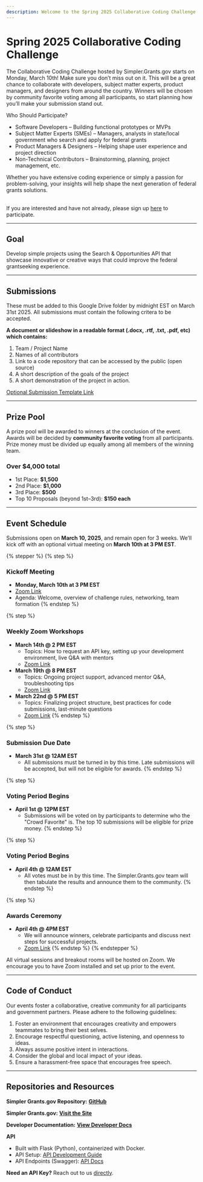 ```yaml
---
description: Welcome to the Spring 2025 Collaborative Coding Challenge
---
```


# Spring 2025 Collaborative Coding Challenge

The Collaborative Coding Challenge hosted by Simpler.Grants.gov starts on Monday, March 10th! Make sure you don’t miss out on it. This will be a great chance to collaborate with developers, subject matter experts, product managers, and designers from around the country. Winners will be chosen by community favorite voting among all participants, so start planning how you’ll make your submission stand out.

Who Should Participate?

* Software Developers – Building functional prototypes or MVPs
* Subject Matter Experts (SMEs) – Managers, analysts in state/local government who search and apply for federal grants
* Product Managers & Designers – Helping shape user experience and project direction
* Non-Technical Contributors – Brainstorming, planning, project management, etc.

Whether you have extensive coding experience or simply a passion for problem-solving, your insights will help shape the next generation of federal grants solutions.

\
If you are interested and have not already, please sign up [here](https://forms.gle/d7u6RzHYboZ1gvJ18) to participate.&#x20;

***

## Goal

Develop simple projects using the Search & Opportunities API that showcase innovative or creative ways that could improve the federal grantseeking experience.

***



## Submissions&#x20;

These must be added to this Google Drive folder by midnight EST on March 31st 2025. All submissions must contain the following critera to be accepted.

**A document or slideshow  in a readable format (.docx, .rtf, .txt, .pdf, etc) which contains:**

1. Team / Project Name
2. Names of all contributors
3. Link to a code repository that can be accessed by the public (open source)
4. A short description of the goals of the project
5. A short demonstration of the project in action.

[Optional Submission Template Link](https://docs.google.com/presentation/d/1F60a_gwmgKEhOpGoZXYx2T22bi0Mn11-O8KIyXSHBrI/edit?usp=sharing)

***

## Prize Pool

A prize pool will be awarded to winners at the conclusion of the event. Awards will be decided by **community favorite voting** from all participants. Prize money must be divided up equally among all members of the winning team.&#x20;

### Over $4,000 total

* 1st Place: **$1,500**
* 2nd Place: **$1,000**
* 3rd Place: **$500**
* Top 10 Proposals (beyond 1st–3rd): **$150 each**

***

## Event Schedule

Submissions open on **March 10, 2025**, and remain open for 3 weeks. We’ll kick off with an optional virtual meeting on **March 10th at 3 PM EST**.

{% stepper %}
{% step %}
### **Kickoff Meeting**

* **Monday, March 10th at 3 PM EST**
* [Zoom Link](https://us02web.zoom.us/j/82924948517)
* Agenda: Welcome, overview of challenge rules, networking, team formation
{% endstep %}

{% step %}
### Weekly Zoom Workshops

* **March 14th @ 2 PM EST**
  * Topics: How to request an API key, setting up your development environment, live Q\&A with mentors
  * [Zoom Link](https://us02web.zoom.us/j/84619443667)
* **March 19th @ 8 PM EST**
  * Topics: Ongoing project support, advanced mentor Q\&A, troubleshooting tips
  * [Zoom Link](https://us02web.zoom.us/j/83065296796)
* **March 22nd @ 5 PM EST**
  * Topics: Finalizing project structure, best practices for code submissions, last-minute questions
  * [Zoom Link](https://us02web.zoom.us/j/82578998872)
{% endstep %}

{% step %}
### Submission Due Date

* **March 31st @ 12AM EST**
  * All submissions must be turned in by this time. Late submissions will be accepted, but will not be eligible for awards.
{% endstep %}

{% step %}
### **Voting Period Begins**

* **April 1st @ 12PM EST**
  * Submissions will be voted on by participants to determine who the "Crowd Favorite" is. The top 10 submissions will be eligible for prize money.
{% endstep %}

{% step %}
### **Voting Period Begins**

* **April 4th @ 12AM EST**
  * All votes must be in by this time. The Simpler.Grants.gov team will then tabulate the results and announce them to the community.&#x20;
{% endstep %}

{% step %}
### Awards Ceremony

* **April 4th @ 4PM EST**
  * We will announce winners, celebrate participants and discuss next steps for successful projects.
  * [Zoom Link](https://us02web.zoom.us/j/84005217256)
{% endstep %}
{% endstepper %}

All virtual sessions and breakout rooms will be hosted on Zoom. We encourage you to have Zoom installed and set up prior to the event.

***

## Code of Conduct

Our events foster a collaborative, creative community for all participants and government partners. Please adhere to the following guidelines:

1. Foster an environment that encourages creativity and empowers teammates to bring their best selves.
2. Encourage respectful questioning, active listening, and openness to ideas.
3. Always assume positive intent in interactions.
4. Consider the global and local impact of your ideas.
5. Ensure a harassment-free space that encourages free speech.

***

## Repositories and Resources

**Simpler Grants.gov Repository:** [**GitHub**](https://github.com/HHS/simpler-grants-gov/tree/main)

**Simpler Grants.gov:** [**Visit the Site**](https://simpler.grants.gov/)

**Developer Documentation:** [**View Developer Docs**](https://github.com/HHS/simpler-grants-gov/tree/main/documentation)

**API**

* Built with Flask (Python), containerized with Docker.
* API Setup: [API Development Guide](../../../api/development.md)
* API Endpoints (Swagger): [API Docs](http://api-dev-1839587515.us-east-1.elb.amazonaws.com/docs)

**Need an API Key?** Reach out to us [directly](https://email:opensource@grants.gov).
